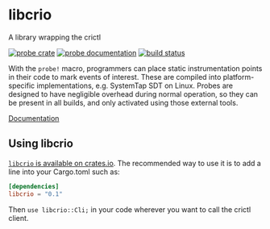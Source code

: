 # libcrio 

A library wrapping the crictl

[![probe crate](https://img.shields.io/crates/v/libcrio.svg)](https://crates.io/crates/libcrio)
[![probe documentation](https://docs.rs/libcrio/badge.svg)](https://docs.rs/libcrio)
[![build status](https://github.com/no9/libcrio/workflows/CI/badge.svg)](https://github.com/no9/libcrio/actions)

With the `probe!` macro, programmers can place static instrumentation
points in their code to mark events of interest. These are compiled into
platform-specific implementations, e.g. SystemTap SDT on Linux. Probes are
designed to have negligible overhead during normal operation, so they can
be present in all builds, and only activated using those external tools.

[Documentation](https://docs.rs/libcrio/)

## Using libcrio

[`libcrio` is available on crates.io](https://crates.io/crates/libcrio).
The recommended way to use it is to add a line into your Cargo.toml such as:

```toml
[dependencies]
libcrio = "0.1"
```

Then `use libcrio::Cli;` in your code wherever you want
to call the crictl client. 
